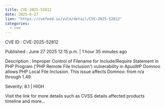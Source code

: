 ```yaml
--- 
title: CVE-2025-52812
date: 2025-6-27
lien: "https://cvefeed.io/vuln/detail/CVE-2025-52812"
categories:
  - cve
---
```


CVE ID : CVE-2025-52812

Published :  June 27
2025
12:15 p.m. | 1 hour
35 minutes ago

Description : Improper Control of Filename for Include/Require Statement in PHP Program ('PHP Remote File Inclusion') vulnerability in ApusWP Domnoo allows PHP Local File Inclusion. This issue affects Domnoo: from n/a through 1.49.

Severity: 8.1 | HIGH

Visit the link for more details
such as CVSS details
affected products
timeline
and more...
